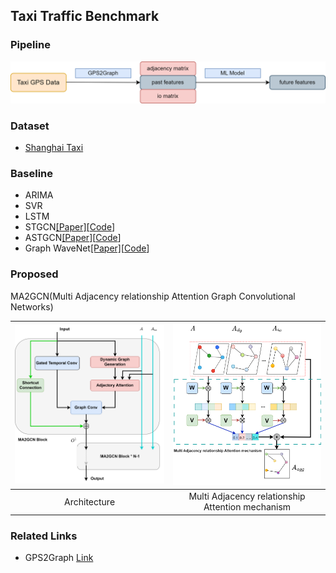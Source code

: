 ## Taxi Traffic Benchmark

### Pipeline

<img decoding="async" src="./imgs/ttb_pipeline.png" width="" height="">

### Dataset

- [Shanghai Taxi](https://cse.hkust.edu.hk/scrg/)

### Baseline

- ARIMA
- SVR
- LSTM
- STGCN[[Paper]](https://arxiv.org/abs/1709.04875)[[Code](https://github.com/hazdzz/STGCN)]
- ASTGCN[[Paper]](https://ojs.aaai.org/index.php/AAAI/article/view/3881)[[Code](https://github.com/guoshnBJTU/ASTGCN-r-pytorch)]
- Graph WaveNet[[Paper]](https://arxiv.org/pdf/1906.00121)[[Code](https://github.com/nnzhan/Graph-WaveNet)]

### Proposed

MA2GCN(Multi Adjacency relationship Attention Graph Convolutional Networks)

| <img decoding="async" src="./imgs/arch.png" width="400" height=""> | <img decoding="async" src="./imgs/adj_attention.png" width="400" height=""> |
| :----------------------------------------------------------: | :----------------------------------------------------------: |
|                         Architecture                         |       Multi Adjacency relationship Attention mechanism       |

### Related Links

- GPS2Graph [Link](https://github.com/zachysun/Gps2graph)

